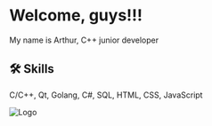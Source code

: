 # Welcome, guys!!!

My name is Arthur, C++ junior developer


## 🛠 Skills
C/C++, Qt, Golang, C#, SQL, HTML, CSS, JavaScript


![Logo](https://cdn-ilbnbgd.nitrocdn.com/DmbmBmOWioNwhwhvqRywPErjVBHKZywW/assets/images/optimized/rev-2bb310a/www.emertxe.com/wp-content/uploads/2023/12/Qt-Application-Programming-with-C-1.png)
